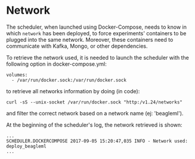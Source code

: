 # Network

The scheduler, when launched using Docker-Compose, needs to know in which ```network```
has been deployed, to force experiments' containers to be plugged into the same network.
Moreover, these containers need to communicate with Kafka, Mongo, or other dependencies.

To retrieve the network used, it is needed to launch the scheduler with the following option in docker-compose.yml:
```
volumes:
  - /var/run/docker.sock:/var/run/docker.sock
```
to retrieve all networks information by doing (in code):
```
curl -sS --unix-socket /var/run/docker.sock "http:/v1.24/networks"
```
and filter the correct network based on a network name (ej: 'beagleml').

At the beginning of the scheduler's log, the network retrieved is shown:
```
...
SCHEDULER.DOCKERCOMPOSE 2017-09-05 15:20:47,035 INFO - Network used: deploy_beagleml
...
```
